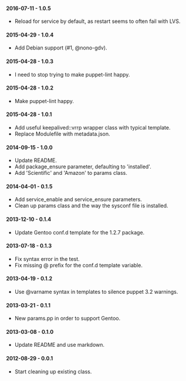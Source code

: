 #### 2016-07-11 - 1.0.5
* Reload for service by default, as restart seems to often fail with LVS.

#### 2015-04-29 - 1.0.4
* Add Debian support (#1, @nono-gdv).

#### 2015-04-28 - 1.0.3
* I need to stop trying to make puppet-lint happy.

#### 2015-04-28 - 1.0.2
* Make puppet-lint happy.

#### 2015-04-28 - 1.0.1
* Add useful keepalived::vrrp wrapper class with typical template.
* Replace Modulefile with metadata.json.

#### 2014-09-15 - 1.0.0
* Update README.
* Add package_ensure parameter, defaulting to 'installed'.
* Add 'Scientific' and 'Amazon' to params class.

#### 2014-04-01 - 0.1.5
* Add service_enable and service_ensure parameters.
* Clean up params class and the way the sysconf file is installed.

#### 2013-12-10 - 0.1.4
* Update Gentoo conf.d template for the 1.2.7 package.

#### 2013-07-18 - 0.1.3
* Fix syntax error in the test.
* Fix missing @ prefix for the conf.d template variable.

#### 2013-04-19 - 0.1.2
* Use @varname syntax in templates to silence puppet 3.2 warnings.

#### 2013-03-21 - 0.1.1
* New params.pp in order to support Gentoo.

#### 2013-03-08 - 0.1.0
* Update README and use markdown.

#### 2012-08-29 - 0.0.1
* Start cleaning up existing class.


